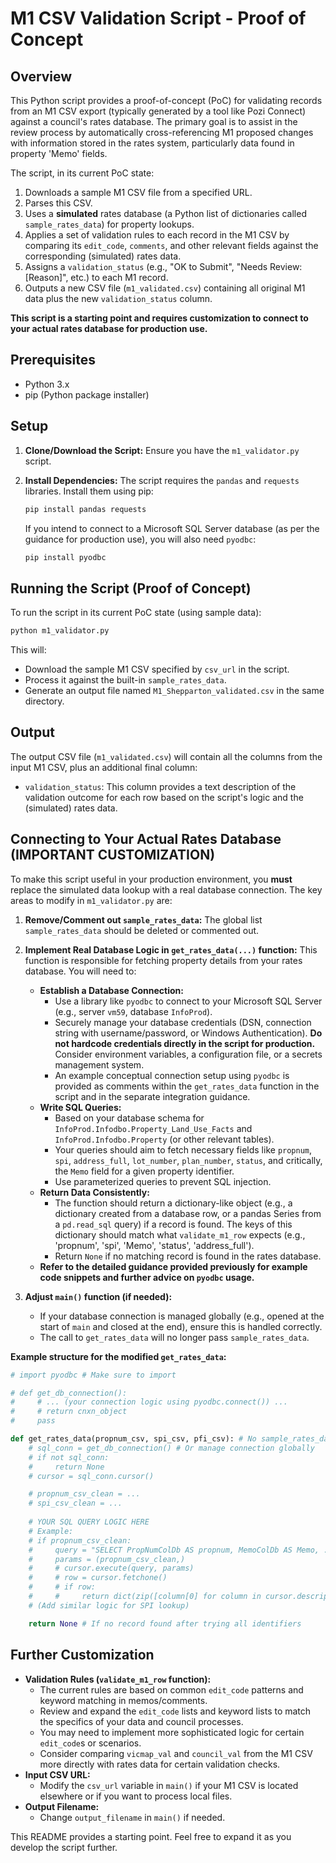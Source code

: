 # M1 CSV Validation Script - Proof of Concept

## Overview

This Python script provides a proof-of-concept (PoC) for validating records from an M1 CSV export (typically generated by a tool like Pozi Connect) against a council's rates database. The primary goal is to assist in the review process by automatically cross-referencing M1 proposed changes with information stored in the rates system, particularly data found in property 'Memo' fields.

The script, in its current PoC state:
1.  Downloads a sample M1 CSV file from a specified URL.
2.  Parses this CSV.
3.  Uses a **simulated** rates database (a Python list of dictionaries called `sample_rates_data`) for property lookups.
4.  Applies a set of validation rules to each record in the M1 CSV by comparing its `edit_code`, `comments`, and other relevant fields against the corresponding (simulated) rates data.
5.  Assigns a `validation_status` (e.g., "OK to Submit", "Needs Review: [Reason]", etc.) to each M1 record.
6.  Outputs a new CSV file (`m1_validated.csv`) containing all original M1 data plus the new `validation_status` column.

**This script is a starting point and requires customization to connect to your actual rates database for production use.**

## Prerequisites

*   Python 3.x
*   pip (Python package installer)

## Setup

1.  **Clone/Download the Script:**
    Ensure you have the `m1_validator.py` script.

2.  **Install Dependencies:**
    The script requires the `pandas` and `requests` libraries. Install them using pip:
    ```bash
    pip install pandas requests
    ```
    If you intend to connect to a Microsoft SQL Server database (as per the guidance for production use), you will also need `pyodbc`:
    ```bash
    pip install pyodbc
    ```

## Running the Script (Proof of Concept)

To run the script in its current PoC state (using sample data):
```bash
python m1_validator.py
```
This will:
*   Download the sample M1 CSV specified by `csv_url` in the script.
*   Process it against the built-in `sample_rates_data`.
*   Generate an output file named `M1_Shepparton_validated.csv` in the same directory.

## Output

The output CSV file (`m1_validated.csv`) will contain all the columns from the input M1 CSV, plus an additional final column:
*   `validation_status`: This column provides a text description of the validation outcome for each row based on the script's logic and the (simulated) rates data.

## Connecting to Your Actual Rates Database (IMPORTANT CUSTOMIZATION)

To make this script useful in your production environment, you **must** replace the simulated data lookup with a real database connection. The key areas to modify in `m1_validator.py` are:

1.  **Remove/Comment out `sample_rates_data`:**
    The global list `sample_rates_data` should be deleted or commented out.

2.  **Implement Real Database Logic in `get_rates_data(...)` function:**
    This function is responsible for fetching property details from your rates database. You will need to:
    *   **Establish a Database Connection:**
        *   Use a library like `pyodbc` to connect to your Microsoft SQL Server (e.g., server `vm59`, database `InfoProd`).
        *   Securely manage your database credentials (DSN, connection string with username/password, or Windows Authentication). **Do not hardcode credentials directly in the script for production.** Consider environment variables, a configuration file, or a secrets management system.
        *   An example conceptual connection setup using `pyodbc` is provided as comments within the `get_rates_data` function in the script and in the separate integration guidance.
    *   **Write SQL Queries:**
        *   Based on your database schema for `InfoProd.Infodbo.Property_Land_Use_Facts` and `InfoProd.Infodbo.Property` (or other relevant tables).
        *   Your queries should aim to fetch necessary fields like `propnum`, `spi`, `address_full`, `lot_number`, `plan_number`, `status`, and critically, the `Memo` field for a given property identifier.
        *   Use parameterized queries to prevent SQL injection.
    *   **Return Data Consistently:**
        *   The function should return a dictionary-like object (e.g., a dictionary created from a database row, or a pandas Series from a `pd.read_sql` query) if a record is found. The keys of this dictionary should match what `validate_m1_row` expects (e.g., 'propnum', 'spi', 'Memo', 'status', 'address_full').
        *   Return `None` if no matching record is found in the rates database.
    *   **Refer to the detailed guidance provided previously for example code snippets and further advice on `pyodbc` usage.**

3.  **Adjust `main()` function (if needed):**
    *   If your database connection is managed globally (e.g., opened at the start of `main` and closed at the end), ensure this is handled correctly.
    *   The call to `get_rates_data` will no longer pass `sample_rates_data`.

**Example structure for the modified `get_rates_data`:**
```python
# import pyodbc # Make sure to import

# def get_db_connection():
#     # ... (your connection logic using pyodbc.connect()) ...
#     # return cnxn_object
#     pass

def get_rates_data(propnum_csv, spi_csv, pfi_csv): # No sample_rates_data argument
    # sql_conn = get_db_connection() # Or manage connection globally
    # if not sql_conn:
    #     return None
    # cursor = sql_conn.cursor()

    # propnum_csv_clean = ...
    # spi_csv_clean = ...
    
    # YOUR SQL QUERY LOGIC HERE
    # Example:
    # if propnum_csv_clean:
    #     query = "SELECT PropNumColDb AS propnum, MemoColDb AS Memo, ... FROM YourTable WHERE PropNumColDb = ? AND StatusCol = 'C'"
    #     params = (propnum_csv_clean,)
    #     # cursor.execute(query, params)
    #     # row = cursor.fetchone()
    #     # if row:
    #     #     return dict(zip([column[0] for column in cursor.description], row))
    # (Add similar logic for SPI lookup)

    return None # If no record found after trying all identifiers
```

## Further Customization

*   **Validation Rules (`validate_m1_row` function):**
    *   The current rules are based on common `edit_code` patterns and keyword matching in memos/comments.
    *   Review and expand the `edit_code` lists and keyword lists to match the specifics of your data and council processes.
    *   You may need to implement more sophisticated logic for certain `edit_code`s or scenarios.
    *   Consider comparing `vicmap_val` and `council_val` from the M1 CSV more directly with rates data for certain validation checks.
*   **Input CSV URL:**
    *   Modify the `csv_url` variable in `main()` if your M1 CSV is located elsewhere or if you want to process local files.
*   **Output Filename:**
    *   Change `output_filename` in `main()` if needed.

This README provides a starting point. Feel free to expand it as you develop the script further.
